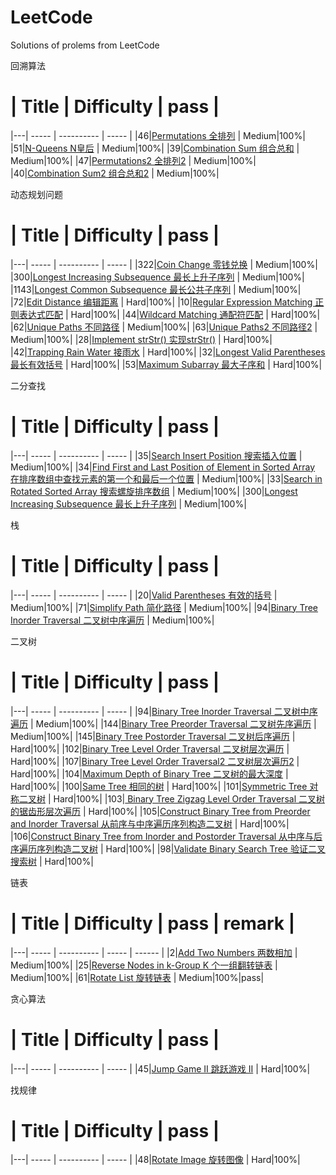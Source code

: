 # LeetCode
Solutions of prolems from LeetCode

回溯算法
 # | Title | Difficulty |  pass |
|---| ----- | ---------- | ----- |
|46|[Permutations 全排列](https://github.com/Dod-o/LeetCode/blob/master/1-10/1.Two_Sum.py) | Medium|100%|
|51|[N-Queens N皇后](https://github.com/Dod-o/LeetCode/blob/master/1-10/2.Add_Two_Numbers.py) | Medium|100%|
|39|[Combination Sum 组合总和](https://github.com/Dod-o/LeetCode/blob/master/1-10/2.Add_Two_Numbers.py) | Medium|100%|
|47|[Permutations2 全排列2](https://github.com/Dod-o/LeetCode/blob/master/1-10/1.Two_Sum.py) | Medium|100%|
|40|[Combination Sum2 组合总和2](https://github.com/Dod-o/LeetCode/blob/master/1-10/2.Add_Two_Numbers.py) | Medium|100%|

动态规划问题
# | Title | Difficulty |  pass |
|---| ----- | ---------- | ----- |
|322|[Coin Change 零钱兑换](https://github.com/Dod-o/LeetCode/blob/master/1-10/1.Two_Sum.py) | Medium|100%|
|300|[Longest Increasing Subsequence 最长上升子序列](https://github.com/Dod-o/LeetCode/blob/master/1-10/1.Two_Sum.py) | Medium|100%|
|1143|[Longest Common Subsequence 最长公共子序列](https://github.com/Dod-o/LeetCode/blob/master/1-10/1.Two_Sum.py) | Medium|100%|
|72|[Edit Distance 编辑距离](https://github.com/Dod-o/LeetCode/blob/master/1-10/1.Two_Sum.py) | Hard|100%|
|10|[Regular Expression Matching 正则表达式匹配](https://github.com/Dod-o/LeetCode/blob/master/1-10/1.Two_Sum.py) | Hard|100%|
|44|[Wildcard Matching 通配符匹配](https://github.com/Dod-o/LeetCode/blob/master/1-10/1.Two_Sum.py) | Hard|100%|
|62|[Unique Paths 不同路径](https://github.com/Dod-o/LeetCode/blob/master/1-10/1.Two_Sum.py) | Medium|100%|
|63|[Unique Paths2 不同路径2](https://github.com/Dod-o/LeetCode/blob/master/1-10/1.Two_Sum.py) | Medium|100%|
|28|[Implement strStr() 实现strStr()](https://github.com/Dod-o/LeetCode/blob/master/1-10/1.Two_Sum.py) | Hard|100%|
|42|[Trapping Rain Water 接雨水](https://github.com/Dod-o/LeetCode/blob/master/1-10/1.Two_Sum.py) | Hard|100%|
|32|[Longest Valid Parentheses 最长有效括号](https://github.com/Dod-o/LeetCode/blob/master/1-10/1.Two_Sum.py) | Hard|100%|
|53|[Maximum Subarray 最大子序和](https://github.com/Dod-o/LeetCode/blob/master/1-10/1.Two_Sum.py) | Hard|100%|

二分查找
# | Title | Difficulty |  pass |
|---| ----- | ---------- | ----- |
|35|[Search Insert Position 搜索插入位置](https://github.com/Dod-o/LeetCode/blob/master/1-10/1.Two_Sum.py) | Medium|100%|
|34|[Find First and Last Position of Element in Sorted Array 在排序数组中查找元素的第一个和最后一个位置](https://github.com/Dod-o/LeetCode/blob/master/1-10/1.Two_Sum.py) | Medium|100%|
|33|[Search in Rotated Sorted Array 搜索螺旋排序数组](https://github.com/Dod-o/LeetCode/blob/master/1-10/1.Two_Sum.py) | Medium|100%|
|300|[Longest Increasing Subsequence 最长上升子序列](https://github.com/Dod-o/LeetCode/blob/master/1-10/1.Two_Sum.py) | Medium|100%|

栈
# | Title | Difficulty |  pass |
|---| ----- | ---------- | ----- |
|20|[Valid Parentheses 有效的括号](https://github.com/Dod-o/LeetCode/blob/master/1-10/1.Two_Sum.py) | Medium|100%|
|71|[Simplify Path 简化路径](https://github.com/Dod-o/LeetCode/blob/master/1-10/1.Two_Sum.py) | Medium|100%|
|94|[Binary Tree Inorder Traversal 二叉树中序遍历](https://github.com/Dod-o/LeetCode/blob/master/1-10/1.Two_Sum.py) | Medium|100%|

二叉树
# | Title | Difficulty |  pass |
|---| ----- | ---------- | ----- |
|94|[Binary Tree Inorder Traversal 二叉树中序遍历](https://github.com/Dod-o/LeetCode/blob/master/1-10/1.Two_Sum.py) | Medium|100%|
|144|[Binary Tree Preorder Traversal 二叉树先序遍历](https://github.com/Dod-o/LeetCode/blob/master/1-10/1.Two_Sum.py) | Medium|100%|
|145|[Binary Tree Postorder Traversal 二叉树后序遍历](https://github.com/Dod-o/LeetCode/blob/master/1-10/1.Two_Sum.py) | Hard|100%|
|102|[Binary Tree Level Order Traversal 二叉树层次遍历](https://github.com/Dod-o/LeetCode/blob/master/1-10/1.Two_Sum.py) | Hard|100%|
|107|[Binary Tree Level Order Traversal2 二叉树层次遍历2](https://github.com/Dod-o/LeetCode/blob/master/1-10/1.Two_Sum.py) | Hard|100%|
|104|[Maximum Depth of Binary Tree 二叉树的最大深度](https://github.com/Dod-o/LeetCode/blob/master/1-10/1.Two_Sum.py) | Hard|100%|
|100|[Same Tree 相同的树](https://github.com/Dod-o/LeetCode/blob/master/1-10/1.Two_Sum.py) | Hard|100%|
|101|[Symmetric Tree 对称二叉树](https://github.com/Dod-o/LeetCode/blob/master/1-10/1.Two_Sum.py) | Hard|100%|
|103|[ Binary Tree Zigzag Level Order Traversal 二叉树的锯齿形层次遍历](https://github.com/Dod-o/LeetCode/blob/master/1-10/1.Two_Sum.py) | Hard|100%|
|105|[Construct Binary Tree from Preorder and Inorder Traversal 从前序与中序遍历序列构造二叉树](https://github.com/Dod-o/LeetCode/blob/master/1-10/1.Two_Sum.py) | Hard|100%|
|106|[Construct Binary Tree from Inorder and Postorder Traversal 从中序与后序遍历序列构造二叉树](https://github.com/Dod-o/LeetCode/blob/master/1-10/1.Two_Sum.py) | Hard|100%|
|98|[Validate Binary Search Tree 验证二叉搜索树](https://github.com/Dod-o/LeetCode/blob/master/1-10/1.Two_Sum.py) | Hard|100%|

链表
# | Title | Difficulty |  pass | remark |
|---| ----- | ---------- | ----- | ------ |
|2|[Add Two Numbers 两数相加](https://github.com/Dod-o/LeetCode/blob/master/1-10/1.Two_Sum.py) | Medium|100%|
|25|[Reverse Nodes in k-Group K 个一组翻转链表](https://github.com/Dod-o/LeetCode/blob/master/1-10/1.Two_Sum.py) | Medium|100%|
|61|[Rotate List 旋转链表](https://github.com/Dod-o/LeetCode/blob/master/1-10/1.Two_Sum.py) | Medium|100%|pass|

贪心算法
# | Title | Difficulty |  pass |
|---| ----- | ---------- | ----- |
|45|[Jump Game II 跳跃游戏 II](https://github.com/Dod-o/LeetCode/blob/master/1-10/1.Two_Sum.py) | Hard|100%|

找规律
# | Title | Difficulty |  pass |
|---| ----- | ---------- | ----- |
|48|[Rotate Image 旋转图像](https://github.com/Dod-o/LeetCode/blob/master/1-10/1.Two_Sum.py) | Hard|100%|